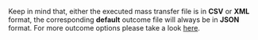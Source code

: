 Keep in mind that, either the executed mass transfer file is in **CSV** or **XML** format, the corresponding **default** outcome file will always be in **JSON** format. For more outcome options please take a look [here](https://github.com/myNBGcode/FileAPI_Cli_V4_1/blob/a7d692971a844ff978d60afdc6630bb34d08b925/BasicInstructions.txt#L735).
